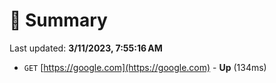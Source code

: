 # 📖 Summary
Last updated: **3/11/2023, 7:55:16 AM**

- `GET` [https://google.com](https://google.com) - **Up** (134ms)

